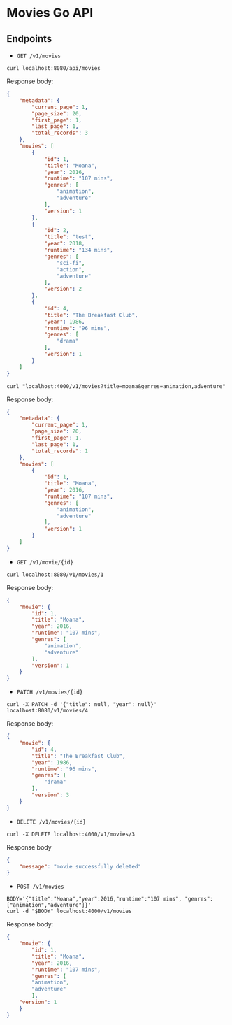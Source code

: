 
# Movies Go API


## Endpoints

- `GET /v1/movies`


```console
curl localhost:8080/api/movies
```

Response body:

```json
{
	"metadata": {
		"current_page": 1,
		"page_size": 20,
		"first_page": 1,
		"last_page": 1,
		"total_records": 3
	},
	"movies": [
		{
			"id": 1,
			"title": "Moana",
			"year": 2016,
			"runtime": "107 mins",
			"genres": [
				"animation",
				"adventure"
			],
			"version": 1
		},
		{
			"id": 2,
			"title": "test",
			"year": 2018,
			"runtime": "134 mins",
			"genres": [
				"sci-fi",
				"action",
				"adventure"
			],
			"version": 2
		},
		{
			"id": 4,
			"title": "The Breakfast Club",
			"year": 1986,
			"runtime": "96 mins",
			"genres": [
				"drama"
			],
			"version": 1
		}
	]
}

```

```console
curl "localhost:4000/v1/movies?title=moana&genres=animation,adventure"
```

Response body:

```json
{
	"metadata": {
		"current_page": 1,
		"page_size": 20,
		"first_page": 1,
		"last_page": 1,
		"total_records": 1
	},
	"movies": [
		{
			"id": 1,
			"title": "Moana",
			"year": 2016,
			"runtime": "107 mins",
			"genres": [
				"animation",
				"adventure"
			],
			"version": 1
		}
	]
}

```


- `GET /v1/movie/{id}`

```console
curl localhost:8080/v1/movies/1
```

Response body:

```json
{
	"movie": {
		"id": 1,
		"title": "Moana",
		"year": 2016,
		"runtime": "107 mins",
		"genres": [
			"animation",
			"adventure"
		],
		"version": 1
	}
}
```


- `PATCH /v1/movies/{id}`

```console
curl -X PATCH -d '{"title": null, "year": null}' localhost:8080/v1/movies/4
```

Response body:

```json
{
	"movie": {
		"id": 4,
		"title": "The Breakfast Club",
		"year": 1986,
		"runtime": "96 mins",
		"genres": [
			"drama"
		],
		"version": 3
	}
}
```

- `DELETE /v1/movies/{id}`

```console
curl -X DELETE localhost:4000/v1/movies/3
```

Response body

```json
{
    "message": "movie successfully deleted"
}
```

- `POST /v1/movies`

```console
BODY='{"title":"Moana","year":2016,"runtime":"107 mins", "genres":["animation","adventure"]}'
curl -d "$BODY" localhost:4000/v1/movies
```

Response body:

```json
{
	"movie": {
		"id": 1,
		"title": "Moana",
		"year": 2016,
		"runtime": "107 mins",
		"genres": [
		"animation",
		"adventure"
		],
	"version": 1
	}
}
```
